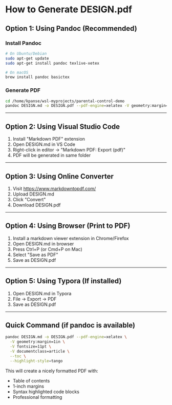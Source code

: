 # How to Generate DESIGN.pdf

## Option 1: Using Pandoc (Recommended)

### Install Pandoc
```bash
# On Ubuntu/Debian
sudo apt-get update
sudo apt-get install pandoc texlive-xetex

# On macOS
brew install pandoc basictex
```

### Generate PDF
```bash
cd /home/kpanse/wsl-myprojects/parental-control-demo
pandoc DESIGN.md -o DESIGN.pdf --pdf-engine=xelatex -V geometry:margin=1in
```

---

## Option 2: Using Visual Studio Code

1. Install "Markdown PDF" extension
2. Open DESIGN.md in VS Code
3. Right-click in editor → "Markdown PDF: Export (pdf)"
4. PDF will be generated in same folder

---

## Option 3: Using Online Converter

1. Visit https://www.markdowntopdf.com/
2. Upload DESIGN.md
3. Click "Convert"
4. Download DESIGN.pdf

---

## Option 4: Using Browser (Print to PDF)

1. Install a markdown viewer extension in Chrome/Firefox
2. Open DESIGN.md in browser
3. Press Ctrl+P (or Cmd+P on Mac)
4. Select "Save as PDF"
5. Save as DESIGN.pdf

---

## Option 5: Using Typora (If installed)

1. Open DESIGN.md in Typora
2. File → Export → PDF
3. Save as DESIGN.pdf

---

## Quick Command (if pandoc is available)

```bash
pandoc DESIGN.md -o DESIGN.pdf --pdf-engine=xelatex \
  -V geometry:margin=1in \
  -V fontsize=11pt \
  -V documentclass=article \
  --toc \
  --highlight-style=tango
```

This will create a nicely formatted PDF with:
- Table of contents
- 1-inch margins
- Syntax highlighted code blocks
- Professional formatting
